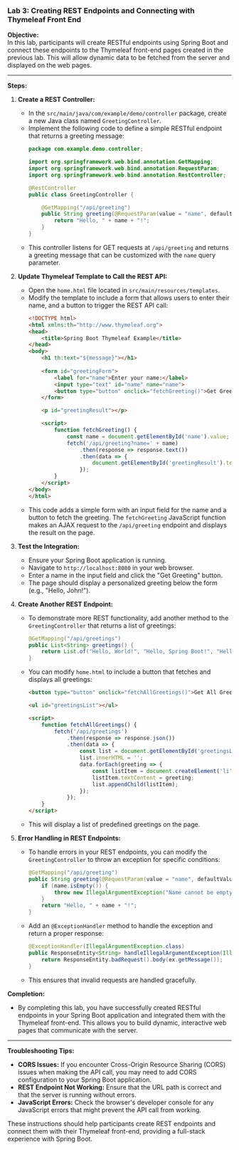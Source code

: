 ### **Lab 3: Creating REST Endpoints and Connecting with Thymeleaf Front End**

**Objective:**  
In this lab, participants will create RESTful endpoints using Spring Boot and connect these endpoints to the Thymeleaf front-end pages created in the previous lab. This will allow dynamic data to be fetched from the server and displayed on the web pages.

---

**Steps:**

1. **Create a REST Controller:**
   - In the `src/main/java/com/example/demo/controller` package, create a new Java class named `GreetingController`.
   - Implement the following code to define a simple RESTful endpoint that returns a greeting message:
     ```java
     package com.example.demo.controller;

     import org.springframework.web.bind.annotation.GetMapping;
     import org.springframework.web.bind.annotation.RequestParam;
     import org.springframework.web.bind.annotation.RestController;

     @RestController
     public class GreetingController {

         @GetMapping("/api/greeting")
         public String greeting(@RequestParam(value = "name", defaultValue = "World") String name) {
             return "Hello, " + name + "!";
         }
     }
     ```
   - This controller listens for GET requests at `/api/greeting` and returns a greeting message that can be customized with the `name` query parameter.

2. **Update Thymeleaf Template to Call the REST API:**
   - Open the `home.html` file located in `src/main/resources/templates`.
   - Modify the template to include a form that allows users to enter their name, and a button to trigger the REST API call:
     ```html
     <!DOCTYPE html>
     <html xmlns:th="http://www.thymeleaf.org">
     <head>
         <title>Spring Boot Thymeleaf Example</title>
     </head>
     <body>
         <h1 th:text="${message}"></h1>
         
         <form id="greetingForm">
             <label for="name">Enter your name:</label>
             <input type="text" id="name" name="name">
             <button type="button" onclick="fetchGreeting()">Get Greeting</button>
         </form>

         <p id="greetingResult"></p>

         <script>
             function fetchGreeting() {
                 const name = document.getElementById('name').value;
                 fetch('/api/greeting?name=' + name)
                     .then(response => response.text())
                     .then(data => {
                         document.getElementById('greetingResult').textContent = data;
                     });
             }
         </script>
     </body>
     </html>
     ```
   - This code adds a simple form with an input field for the name and a button to fetch the greeting. The `fetchGreeting` JavaScript function makes an AJAX request to the `/api/greeting` endpoint and displays the result on the page.

3. **Test the Integration:**
   - Ensure your Spring Boot application is running.
   - Navigate to `http://localhost:8080` in your web browser.
   - Enter a name in the input field and click the "Get Greeting" button.
   - The page should display a personalized greeting below the form (e.g., "Hello, John!").

4. **Create Another REST Endpoint:**
   - To demonstrate more REST functionality, add another method to the `GreetingController` that returns a list of greetings:
     ```java
     @GetMapping("/api/greetings")
     public List<String> greetings() {
         return List.of("Hello, World!", "Hello, Spring Boot!", "Hello, Thymeleaf!");
     }
     ```
   - You can modify `home.html` to include a button that fetches and displays all greetings:
     ```html
     <button type="button" onclick="fetchAllGreetings()">Get All Greetings</button>

     <ul id="greetingsList"></ul>

     <script>
         function fetchAllGreetings() {
             fetch('/api/greetings')
                 .then(response => response.json())
                 .then(data => {
                     const list = document.getElementById('greetingsList');
                     list.innerHTML = '';
                     data.forEach(greeting => {
                         const listItem = document.createElement('li');
                         listItem.textContent = greeting;
                         list.appendChild(listItem);
                     });
                 });
         }
     </script>
     ```
   - This will display a list of predefined greetings on the page.

5. **Error Handling in REST Endpoints:**
   - To handle errors in your REST endpoints, you can modify the `GreetingController` to throw an exception for specific conditions:
     ```java
     @GetMapping("/api/greeting")
     public String greeting(@RequestParam(value = "name", defaultValue = "World") String name) {
         if (name.isEmpty()) {
             throw new IllegalArgumentException("Name cannot be empty");
         }
         return "Hello, " + name + "!";
     }
     ```
   - Add an `@ExceptionHandler` method to handle the exception and return a proper response:
     ```java
     @ExceptionHandler(IllegalArgumentException.class)
     public ResponseEntity<String> handleIllegalArgumentException(IllegalArgumentException ex) {
         return ResponseEntity.badRequest().body(ex.getMessage());
     }
     ```
   - This ensures that invalid requests are handled gracefully.

**Completion:**
- By completing this lab, you have successfully created RESTful endpoints in your Spring Boot application and integrated them with the Thymeleaf front-end. This allows you to build dynamic, interactive web pages that communicate with the server.

---

**Troubleshooting Tips:**
- **CORS Issues:** If you encounter Cross-Origin Resource Sharing (CORS) issues when making the API call, you may need to add CORS configuration to your Spring Boot application.
- **REST Endpoint Not Working:** Ensure that the URL path is correct and that the server is running without errors.
- **JavaScript Errors:** Check the browser's developer console for any JavaScript errors that might prevent the API call from working.

These instructions should help participants create REST endpoints and connect them with their Thymeleaf front-end, providing a full-stack experience with Spring Boot.